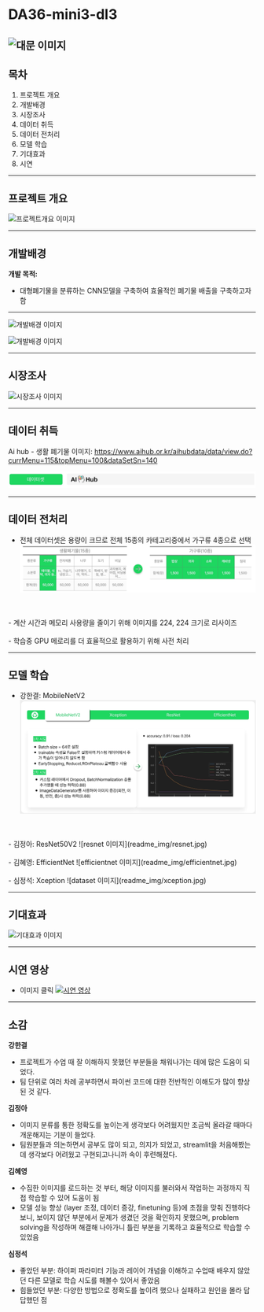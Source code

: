 # DA36-mini3-dl3

![대문 이미지](readme_img/main.png)
------
## 목차
1. 프로젝트 개요
2. 개발배경
3. 시장조사
4. 데이터 취득
5. 데이터 전처리
6. 모델 학습
7. 기대효과
8. 시연 
------
## 프로젝트 개요

![프로젝트개요 이미지](readme_img/project_overview.jpg)

------
## 개발배경

**개발 목적:** 
- 대형폐기물을 분류하는 CNN모델을 구축하여 효율적인 폐기물 배출을 구축하고자 함
------

![개발배경 이미지](readme_img/background1.jpg)

![개발배경 이미지](readme_img/background2.jpg)

------
## 시장조사

![시장조사 이미지](readme_img/market_research.jpg)

------
## 데이터 취득

Ai hub - 생활 폐기물 이미지:
https://www.aihub.or.kr/aihubdata/data/view.do?currMenu=115&topMenu=100&dataSetSn=140

![dataset 이미지](readme_img/dataset.jpg)

------
## 데이터 전처리

- 전체 데이터셋은 용량이 크므로 전체 15종의 카테고리중에서 가구류 4종으로 선택
![dataset 이미지](readme_img/preprocess.jpg)
<br>
</br>
- 계산 시간과 메모리 사용량을 줄이기 위해 이미지를 224, 224 크기로 리사이즈
<br>
</br>
- 학습중 GPU 메로리를 더 효율적으로 활용하기 위해 사전 처리

------
## 모델 학습

- 강한결: MobileNetV2
![mobilenet 이미지](readme_img/mobilenet.jpg) 
<br>
</br> 
- 김정아: ResNet50V2
![resnet 이미지](readme_img/resnet.jpg)
<br>
</br>
- 김혜영: EfficientNet
![efficientnet 이미지](readme_img/efficientnet.jpg)
<br>
</br>
- 심정석: Xception
![dataset 이미지](readme_img/xception.jpg)

------
## 기대효과

![기대효과 이미지](readme_img/expect.jpg)

------
## 시연 영상

- 이미지 클릭
[![시연 영상](readme_img/main.png)](https://drive.google.com/file/d/1NTkJiXp2pfk5Bkz38BgNaxW57N9TuBUU/view?usp=drive_link)

------
## 소감 

**강한결** 
- 프로젝트가 수업 때 잘 이해하지 못했던 부분들을 채워나가는 데에 많은 도움이 되었다.
- 팀 단위로 여러 차례 공부하면서 파이썬 코드에 대한 전반적인 이해도가 많이 향상된 것 같다.

**김정아**
- 이미지 분류를 통한 정확도를 높이는게 생각보다 어려웠지만 조금씩 올라갈 때마다 개운해지는 기분이 들었다. 
- 팀원분들과 의논하면서 공부도 많이 되고, 의지가 되었고, streamlit을 처음해봤는데 생각보다 어려웠고 구현되고나니까 속이 후련해졌다.

**김혜영**
- 수집한 이미지를 로드하는 것 부터, 해당 이미지를 불러와서 작업하는 과정까지 직접 학습할 수 있어 도움이 됨
- 모델 성능 향상 (layer 조정, 데이터 증강, finetuning 등)에 초점을 맞춰 진행하다 보니, 보이지 않던 부분에서 문제가 생겼던 것을 확인하지 못했으며, problem solving을 작성하며 해결해 나아가니 틀린 부분을 기록하고 효율적으로 학습할 수 있었음

**심정석**
- 좋았던 부분: 하이퍼 파라미터 기능과 레이어 개념을 이해하고 수업때 배우지 않았던 다른 모델로 학습 시도를 해볼수 있어서 좋았음
- 힘들었던 부분: 다양한 방법으로 정확도를 높이려 했으나 실패하고 원인을 몰라 답답했던 점 
